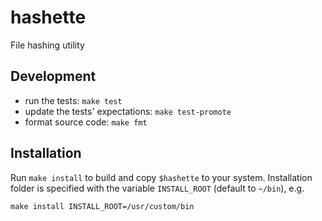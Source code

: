 # hashette

File hashing utility

## Development

- run the tests: `make test`
- update the tests' expectations: `make test-promote`
- format source code: `make fmt`

## Installation

Run `make install` to build and copy `$hashette` to your system. Installation folder is specified with the variable `INSTALL_ROOT` (default to `~/bin`), e.g.

`make install INSTALL_ROOT=/usr/custom/bin`
